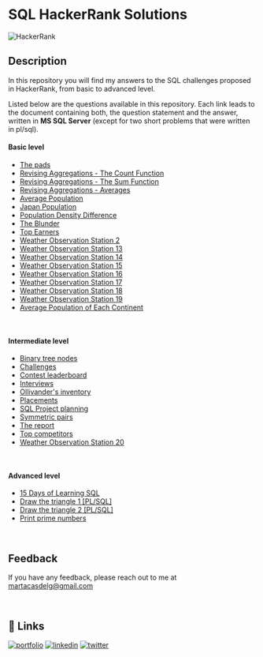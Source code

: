 
# **SQL HackerRank Solutions** 

![HackerRank](https://dev-to-uploads.s3.amazonaws.com/i/nr7k1mroiod8b8fc6ijq.png)


## Description

In this repository you will find my answers to the SQL challenges proposed in HackerRank, from basic to advanced level. 

Listed below are the questions available in this repository. Each link leads to the document containing both, the question statement and the answer, written in **MS SQL Server** (except for two short problems that were written in pl/sql).

#### **Basic level**

* [The pads](./1.%20Basic/Exercise%20statements%20with%20solutions/The_pads.md)
* [Revising Aggregations - The Count Function](./1.%20Basic/Exercise%20statements%20with%20solutions/Revising_Agg_Count.md)
* [Revising Aggregations - The Sum Function](./1.%20Basic/Exercise%20statements%20with%20solutions/Revising_Agg_Sum.md)
* [Revising Aggregations - Averages](./1.%20Basic/Exercise%20statements%20with%20solutions/Revising_Agg_Average.md)
* [Average Population](./1.%20Basic/Exercise%20statements%20with%20solutions/Average_population.md)
* [Japan Population](./1.%20Basic/Exercise%20statements%20with%20solutions/Japan_population.md)
* [Population Density Difference](./1.%20Basic/Exercise%20statements%20with%20solutions/Population_density_difference.md)
* [The Blunder](./1.%20Basic/Exercise%20statements%20with%20solutions/The_blunder.md)
* [Top Earners](./1.%20Basic/Exercise%20statements%20with%20solutions/Top_earners.md)
* [Weather Observation Station 2](./1.%20Basic/Exercise%20statements%20with%20solutions/Weather_observation_station_2.md)
* [Weather Observation Station 13](./1.%20Basic/Exercise%20statements%20with%20solutions/Weather_observation_station_13.md)
* [Weather Observation Station 14](./1.%20Basic/Exercise%20statements%20with%20solutions/Weather_observation_station_14.md)
* [Weather Observation Station 15](./1.%20Basic/Exercise%20statements%20with%20solutions/Weather_observation_station_15.md)
* [Weather Observation Station 16](./1.%20Basic/Exercise%20statements%20with%20solutions/Weather_observation_station_16.md)
* [Weather Observation Station 17](./1.%20Basic/Exercise%20statements%20with%20solutions/Weather_observation_station_17.md)
* [Weather Observation Station 18](./1.%20Basic/Exercise%20statements%20with%20solutions/Weather_observation_station_18.md)
* [Weather Observation Station 19](./1.%20Basic/Exercise%20statements%20with%20solutions/Weather_observation_station_19.md)
* [Average Population of Each Continent](./1.%20Basic/Exercise%20statements%20with%20solutions/Average_population_each_continent.md)

&nbsp;

#### **Intermediate level** 

* [Binary tree nodes](./2.%20Intermediate/Exercise%20statements%20with%20solutions/Binary_tree_nodes.md)
* [Challenges](./2.%20Intermediate/Exercise%20statements%20with%20solutions/Challenges.md)
* [Contest leaderboard](./2.%20Intermediate/Exercise%20statements%20with%20solutions/Contest_leaderboard.md)
* [Interviews](./2.%20Intermediate/Exercise%20statements%20with%20solutions/Interviews.md)
* [Ollivander's inventory](./2.%20Intermediate/Exercise%20statements%20with%20solutions/Ollivanders_inventory.md)
* [Placements](./2.%20Intermediate/Exercise%20statements%20with%20solutions/Placements.md)
* [SQL Project planning](./2.%20Intermediate/Exercise%20statements%20with%20solutions/SQL_Project_planning.md)
* [Symmetric pairs](./2.%20Intermediate/Exercise%20statements%20with%20solutions/Symmetric_pairs.md)
* [The report](./2.%20Intermediate/Exercise%20statements%20with%20solutions/The_report.md)
* [Top competitors](./2.%20Intermediate/Exercise%20statements%20with%20solutions/Top_competitors.md)
* [Weather Observation Station 20](./2.%20Intermediate/Exercise%20statements%20with%20solutions/Weather_observation_station_20.md)

&nbsp;

#### **Advanced level** 

* [15 Days of Learning SQL](./3.%20Advanced/Exercise%20statements%20with%20solutions/15_days_of_learning_sql.md)
* [Draw the triangle 1 [PL/SQL]](./3.%20Advanced/Exercise%20statements%20with%20solutions/Draw_the_triangle_1.md)
* [Draw the triangle 2 [PL/SQL]](./3.%20Advanced/Exercise%20statements%20with%20solutions/Draw_the_triangle_2.md)
* [Print prime numbers](./3.%20Advanced/Exercise%20statements%20with%20solutions/Print_prime_numbers.md)


&nbsp;


## Feedback

If you have any feedback, please reach out to me at martacasdelg@gmail.com

&nbsp;
## 🔗 Links
[![portfolio](https://img.shields.io/badge/my_portfolio-000?style=for-the-badge&logo=ko-fi&logoColor=white)](https://martacastrillo.com/)
[![linkedin](https://img.shields.io/badge/linkedin-0A66C2?style=for-the-badge&logo=linkedin&logoColor=white)](https://www.linkedin.com/in/marta-castrillo-delgado/)
[![twitter](https://img.shields.io/badge/twitter-1DA1F2?style=for-the-badge&logo=twitter&logoColor=white)](https://twitter.com/martacasdelg)


